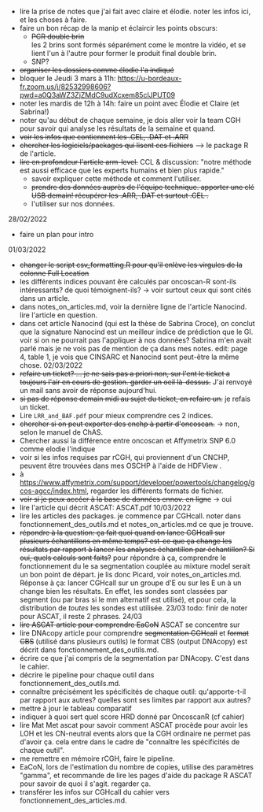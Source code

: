 - lire la prise de notes que j'ai fait avec claire et élodie. noter les infos ici, et les choses à faire.
- faire un bon récap de la manip et éclaircir les points obscurs:
    - ~~PCR double brin~~\
    les 2 brins sont formés séparément come le montre la vidéo, et se lient l'un à l'autre pour former le produit final double brin.
    - SNP?
- ~~organiser les dossiers comme élodie l'a indiqué~~
- bloquer le Jeudi 3 mars à 11h: https://u-bordeaux-fr.zoom.us/j/82532998606?pwd=a0Q3aWZ3ZjZMdC9udXcxem85clJPUT09
- noter les mardis de 12h à 14h: faire un point avec Élodie et Claire (et Sabrina!)
- noter qu'au début de chaque semaine, je dois aller voir la team CGH pour savoir qui analyse les résultats de la semaine et quand.
- ~~voir les infos que contiennent les .CEL, .DAT et .ARR~~
- ~~chercher les logiciels/packages qui lisent ces fichiers~~ --> le package R de l'article.
- ~~lire en profondeur l'article arm-level.~~ CCL & discussion: "notre méthode est aussi efficace que les experts humains et bien plus rapide."
    - savoir expliquer cette méthode et comment l'utiliser.
    - ~~prendre des données auprès de l'équipe technique. apporter une clé USB demain! récupérer les .ARR, .DAT et surtout .CEL .~~
    - l'utiliser sur nos données.

28/02/2022
- faire un plan pour intro 

01/03/2022
- ~~changer le script csv_formatting.R pour qu'il enlève les virgules de la colonne Full Location~~
- les différents indices pouvant êre calculés par oncoscan-R sont-ils intéressants? de quoi témoignent-ils?
    -> voir surtout ceux qui sont cités dans un article.
- dans notes_on_articles.md, voir la dernière ligne de l'article Nanocind. lire l'article en question.
- dans cet article Nanocind (qui est la thèse de Sabrina Croce), on conclut que la signature Nanocind est un meilleur indice de prédiction que le GI. voir si on ne pourrait pas l'appliquer à nos données? Sabrina m'en avait parlé mais je ne vois pas de mention de ça dans mes notes. 
    edit: page 4, table 1, je vois que CINSARC et Nanocind sont peut-être la même chose.
02/03/2022
- ~~refaire un ticket? ... je ne sais pas a priori non, sur l'ent le ticket a toujours l'air en cours de gestion. garder un oeil là-dessus.~~ J'ai renvoyé un mail sans avoir de réponse aujourd'hui.
- ~~si pas de réponse demain midi au sujet du ticket, en refaire un.~~
    je refais un ticket.
- Lire `LRR_and_BAF.pdf` pour mieux comprendre ces 2 indices.
- ~~chercher si on peut exporter des cnchp à partir d'oncoscan.~~
    -> non, selon le manuel de ChAS.
- Chercher aussi la différence entre oncoscan et Affymetrix SNP 6.0 comme elodie l'indique
- voir si les infos requises par rCGH, qui proviennent d'un CNCHP, peuvent être trouvées dans mes OSCHP à l'aide de HDFView .
- à https://www.affymetrix.com/support/developer/powertools/changelog/gcos-agcc/index.html, regarder les différents formats de fichier.
- ~~voir si je peux accéer à la base de données ennov. en ligne~~
    -> oui
- lire l'article qui décrit ASCAT: ASCAT.pdf
10/03/2022
- lire les articles des packages. je commence par CGHcall. noter dans fonctionnement_des_outils.md et notes_on_articles.md ce que je trouve.
- ~~répondre à la question: ça fait quoi quand on lance CGHcall sur plusieurs échantillons en même temps? est-ce que ça change les résultats par rapport à lancer les analyses échantillon par échantillon? Si oui, quels calculs sont faits?~~
pour répondre à ça, comprendre le fonctionnement du le sa segmentation couplée au mixture model serait un bon point de départ. je lis donc Picard, voir notes_on_articles.md.
Réponse à ça: lancer CGHcall sur un groupe d'E ou sur les E un à un change bien les résultats. En effet, les sondes sont classées par segment (ou par bras si le mm alternatif est utilisé), et pour cela, la distribution de *toutes* les sondes est utilisée.
23/03
todo: finir de noter pour ASCAT, il reste 2 phrases.
24/03
- ~~lire ASCAT article pour comprendre EaCoN~~
ASCAT se concentre sur 
- lire DNAcopy article pour comprendre ~~segmentation CGHcall~~ et ~~format CBS~~ (utilisé dans plusieurs outils)
le format CBS (output DNAcopy) est décrit dans fonctionnement_des_outils.md. 
- écrire ce que j'ai compris de la segmentation par DNAcopy. C'est dans le cahier.
- décrire le pipeline pour chaque outil dans fonctionnement_des_outils.md.
- connaître précisément les spécificités de chaque outil: qu'apporte-t-il par rapport aux autres? quelles sont ses limites par rapport aux autres?
- mettre à jour le tableau comparatif
- indiquer à quoi sert quel score HRD donné par OncoscanR (cf cahier)
- lire Mat Met ascat pour savoir comment ASCAT procède pour avoir les LOH et les CN-neutral events alors que la CGH ordinaire ne permet pas d'avoir ça. cela entre dans le cadre de "connaître les spécificités de chaque outil".
- me remettre en mémoire rCGH, faire le pipeline.
- EaCoN, lors de l'estimation du nombre de copies, utilise des paramètres "gamma", et recommande de lire les pages d'aide du package R ASCAT pour savoir de quoi il s'agit. regarder ça.
- transférer les infos sur CGHcall du cahier vers fonctionnement_des_articles.md.








